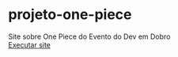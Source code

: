 # projeto-one-piece
 Site sobre One Piece do Evento do Dev em Dobro<br>
<a href="https://erick-caua.github.io/projeto-one-piece/" target="_blank">Executar site</a>
